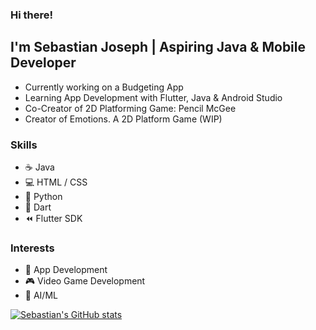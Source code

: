 ### Hi there! 

## I'm Sebastian Joseph | Aspiring Java & Mobile Developer 

- Currently working on a Budgeting App
- Learning App Development with Flutter, Java & Android Studio
- Co-Creator of 2D Platforming Game: Pencil McGee
- Creator of Emotions. A 2D Platform Game (WIP)

### Skills

- ☕ Java
- 💻 HTML / CSS
- 🐍 Python
- 🎯 Dart
- ⏪ Flutter SDK


### Interests
- 📱 App Development
- 🎮 Video Game Development
- 🤖 AI/ML


[![Sebastian's GitHub stats](https://github-readme-stats.vercel.app/api?username=sebastian-joseph)](https://github.com/anuraghazra/github-readme-stats)

